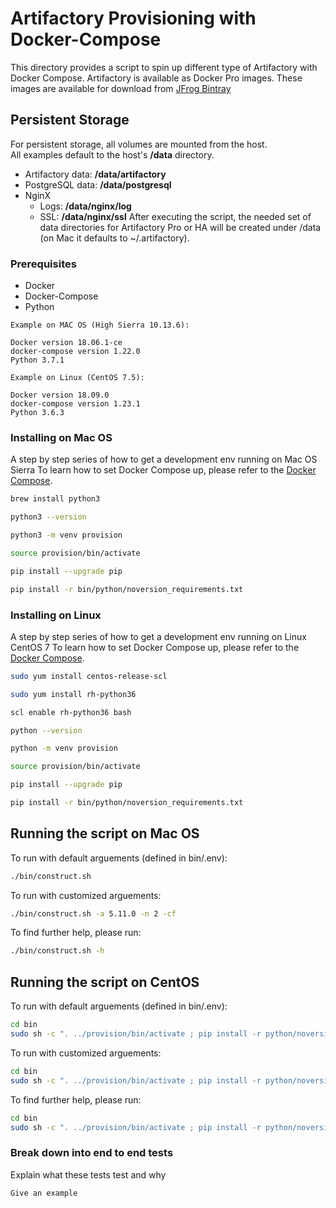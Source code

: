 # Artifactory Provisioning with Docker-Compose

This directory provides a script to spin up different type of Artifactory with Docker Compose.
Artifactory is available as Docker Pro images.
These images are available for download from [JFrog Bintray](https://bintray.com/jfrog) 

## Persistent Storage

For persistent storage, all volumes are mounted from the host.  
All examples default to the host's **/data** directory.
- Artifactory data: **/data/artifactory**
- PostgreSQL data: **/data/postgresql**
- NginX
  - Logs: **/data/nginx/log**
  - SSL: **/data/nginx/ssl**
After executing the script, the needed set of data directories for Artifactory Pro or HA will be created under /data (on Mac it defaults to ~/.artifactory).

### Prerequisites

- Docker
- Docker-Compose
- Python

```
Example on MAC OS (High Sierra 10.13.6):

Docker version 18.06.1-ce
docker-compose version 1.22.0
Python 3.7.1

Example on Linux (CentOS 7.5):

Docker version 18.09.0
docker-compose version 1.23.1
Python 3.6.3
```

### Installing on Mac OS

A step by step series of how to get a development env running on Mac OS Sierra
To learn how to set Docker Compose up, please refer to the [Docker Compose](https://docs.docker.com/compose/install/).

```bash
brew install python3

python3 --version

python3 -m venv provision

source provision/bin/activate

pip install --upgrade pip

pip install -r bin/python/noversion_requirements.txt
```

### Installing on Linux

A step by step series of how to get a development env running on Linux CentOS 7
To learn how to set Docker Compose up, please refer to the [Docker Compose](https://docs.docker.com/compose/install/).

```bash
sudo yum install centos-release-scl

sudo yum install rh-python36

scl enable rh-python36 bash

python --version

python -m venv provision

source provision/bin/activate

pip install --upgrade pip

pip install -r bin/python/noversion_requirements.txt
```

## Running the script on Mac OS

To run with default arguements (defined in bin/.env):

```bash
./bin/construct.sh
```

To run with customized arguements:

```bash
./bin/construct.sh -a 5.11.0 -n 2 -cf
```

To find further help, please run:

```bash
./bin/construct.sh -h
```

## Running the script on CentOS

To run with default arguements (defined in bin/.env):

```bash
cd bin
sudo sh -c ". ../provision/bin/activate ; pip install -r python/noversion_requirements.txt; ./construct.sh"
```

To run with customized arguements:

```bash
cd bin
sudo sh -c ". ../provision/bin/activate ; pip install -r python/noversion_requirements.txt; ./construct.sh -a 5.11.0 -n 2 -cf"
```

To find further help, please run:

```bash
cd bin
sudo sh -c ". ../provision/bin/activate ; pip install -r python/noversion_requirements.txt; ./construct.sh -h"
```

### Break down into end to end tests

Explain what these tests test and why

```bash
Give an example
```


